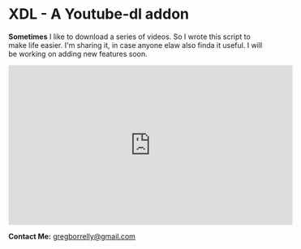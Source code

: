 # XDL - A Youtube-dl addon

  <b>Sometimes</b> I like to download a series of videos. So I wrote this script to make life easier. I'm sharing it, in case anyone elaw also finda it useful. I will be working on adding new features soon. 

<iframe width="560" height="315" src="https://www.youtube.com/embed/6YS99evN13A" frameborder="0" allowfullscreen></iframe>

<b>Contact Me:</b>
gregborrelly@gmail.com
